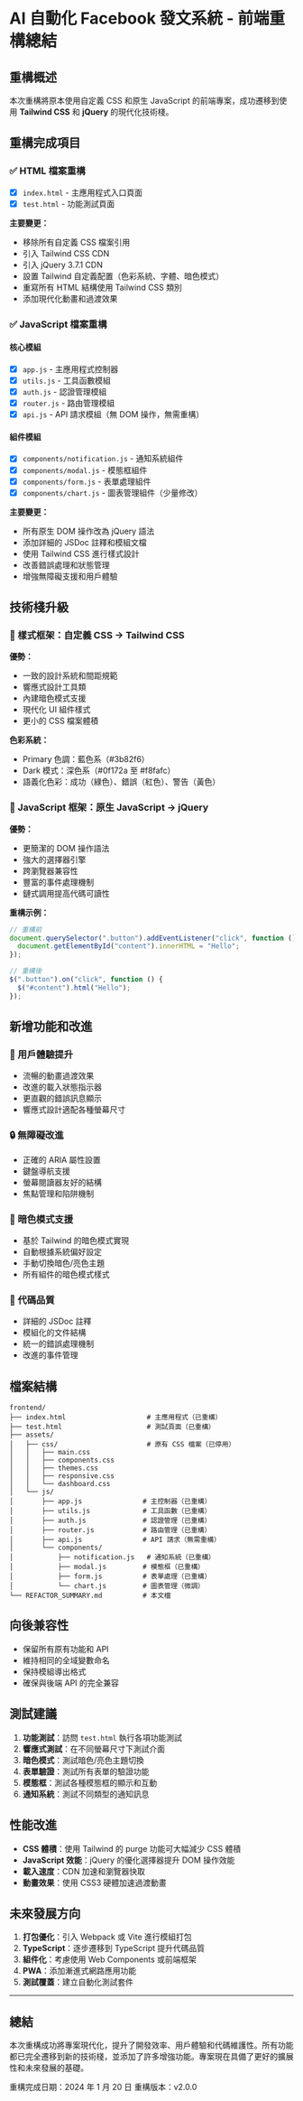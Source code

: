 # AI 自動化 Facebook 發文系統 - 前端重構總結

## 重構概述

本次重構將原本使用自定義 CSS 和原生 JavaScript 的前端專案，成功遷移到使用 **Tailwind CSS** 和 **jQuery** 的現代化技術棧。

## 重構完成項目

### ✅ HTML 檔案重構

- [x] `index.html` - 主應用程式入口頁面
- [x] `test.html` - 功能測試頁面

**主要變更：**

- 移除所有自定義 CSS 檔案引用
- 引入 Tailwind CSS CDN
- 引入 jQuery 3.7.1 CDN
- 設置 Tailwind 自定義配置（色彩系統、字體、暗色模式）
- 重寫所有 HTML 結構使用 Tailwind CSS 類別
- 添加現代化動畫和過渡效果

### ✅ JavaScript 檔案重構

#### 核心模組

- [x] `app.js` - 主應用程式控制器
- [x] `utils.js` - 工具函數模組
- [x] `auth.js` - 認證管理模組
- [x] `router.js` - 路由管理模組
- [x] `api.js` - API 請求模組（無 DOM 操作，無需重構）

#### 組件模組

- [x] `components/notification.js` - 通知系統組件
- [x] `components/modal.js` - 模態框組件
- [x] `components/form.js` - 表單處理組件
- [x] `components/chart.js` - 圖表管理組件（少量修改）

**主要變更：**

- 所有原生 DOM 操作改為 jQuery 語法
- 添加詳細的 JSDoc 註釋和模組文檔
- 使用 Tailwind CSS 進行樣式設計
- 改善錯誤處理和狀態管理
- 增強無障礙支援和用戶體驗

## 技術棧升級

### 🎨 樣式框架：自定義 CSS → Tailwind CSS

**優勢：**

- 一致的設計系統和間距規範
- 響應式設計工具類
- 內建暗色模式支援
- 現代化 UI 組件樣式
- 更小的 CSS 檔案體積

**色彩系統：**

- Primary 色調：藍色系（#3b82f6）
- Dark 模式：深色系（#0f172a 至 #f8fafc）
- 語義化色彩：成功（綠色）、錯誤（紅色）、警告（黃色）

### 🔧 JavaScript 框架：原生 JavaScript → jQuery

**優勢：**

- 更簡潔的 DOM 操作語法
- 強大的選擇器引擎
- 跨瀏覽器兼容性
- 豐富的事件處理機制
- 鏈式調用提高代碼可讀性

**重構示例：**

```javascript
// 重構前
document.querySelector(".button").addEventListener("click", function () {
  document.getElementById("content").innerHTML = "Hello";
});

// 重構後
$(".button").on("click", function () {
  $("#content").html("Hello");
});
```

## 新增功能和改進

### 🚀 用戶體驗提升

- 流暢的動畫過渡效果
- 改進的載入狀態指示器
- 更直觀的錯誤訊息顯示
- 響應式設計適配各種螢幕尺寸

### 🔒 無障礙改進

- 正確的 ARIA 屬性設置
- 鍵盤導航支援
- 螢幕閱讀器友好的結構
- 焦點管理和陷阱機制

### 📱 暗色模式支援

- 基於 Tailwind 的暗色模式實現
- 自動根據系統偏好設定
- 手動切換暗色/亮色主題
- 所有組件的暗色模式樣式

### 🎯 代碼品質

- 詳細的 JSDoc 註釋
- 模組化的文件結構
- 統一的錯誤處理機制
- 改進的事件管理

## 檔案結構

```
frontend/
├── index.html                    # 主應用程式（已重構）
├── test.html                     # 測試頁面（已重構）
├── assets/
│   ├── css/                      # 原有 CSS 檔案（已停用）
│   │   ├── main.css
│   │   ├── components.css
│   │   ├── themes.css
│   │   ├── responsive.css
│   │   └── dashboard.css
│   └── js/
│       ├── app.js               # 主控制器（已重構）
│       ├── utils.js             # 工具函數（已重構）
│       ├── auth.js              # 認證管理（已重構）
│       ├── router.js            # 路由管理（已重構）
│       ├── api.js               # API 請求（無需重構）
│       └── components/
│           ├── notification.js   # 通知系統（已重構）
│           ├── modal.js         # 模態框（已重構）
│           ├── form.js          # 表單處理（已重構）
│           └── chart.js         # 圖表管理（微調）
└── REFACTOR_SUMMARY.md          # 本文檔
```

## 向後兼容性

- 保留所有原有功能和 API
- 維持相同的全域變數命名
- 保持模組導出格式
- 確保與後端 API 的完全兼容

## 測試建議

1. **功能測試**：訪問 `test.html` 執行各項功能測試
2. **響應式測試**：在不同螢幕尺寸下測試介面
3. **暗色模式**：測試暗色/亮色主題切換
4. **表單驗證**：測試所有表單的驗證功能
5. **模態框**：測試各種模態框的顯示和互動
6. **通知系統**：測試不同類型的通知訊息

## 性能改進

- **CSS 體積**：使用 Tailwind 的 purge 功能可大幅減少 CSS 體積
- **JavaScript 效能**：jQuery 的優化選擇器提升 DOM 操作效能
- **載入速度**：CDN 加速和瀏覽器快取
- **動畫效果**：使用 CSS3 硬體加速過渡動畫

## 未來發展方向

1. **打包優化**：引入 Webpack 或 Vite 進行模組打包
2. **TypeScript**：逐步遷移到 TypeScript 提升代碼品質
3. **組件化**：考慮使用 Web Components 或前端框架
4. **PWA**：添加漸進式網路應用功能
5. **測試覆蓋**：建立自動化測試套件

---

## 總結

本次重構成功將專案現代化，提升了開發效率、用戶體驗和代碼維護性。所有功能都已完全遷移到新的技術棧，並添加了許多增強功能。專案現在具備了更好的擴展性和未來發展的基礎。

重構完成日期：2024 年 1 月 20 日
重構版本：v2.0.0
